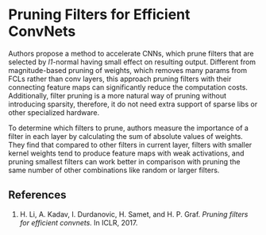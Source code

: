 # Pruning Filters for Efficient ConvNets

Authors propose a method to accelerate CNNs, which prune filters that are selected by *l1*-normal having small effect on resulting output. Different from magnitude-based pruning of weights, which removes many params from FCLs rather than conv layers, this approach pruning filters with their connecting feature maps can significantly reduce the computation costs. Additionally, filter pruning is a more natural way of pruning without introducing sparsity, therefore, it do not need extra support of sparse libs or other specialized hardware.

To determine which filters to prune, authors measure the importance of a filter in each layer by calculating the sum of absolute values of weights. They find that compared to other filters in current layer, filters with smaller kernel weights tend to produce feature maps with weak activations, and pruning smallest filters can work better in comparison with pruning the same number of other combinations like random or larger filters. 


## References
1. H. Li, A. Kadav, I. Durdanovic, H. Samet, and H. P. Graf. *Pruning filters for efficient convnets.* In ICLR, 2017.